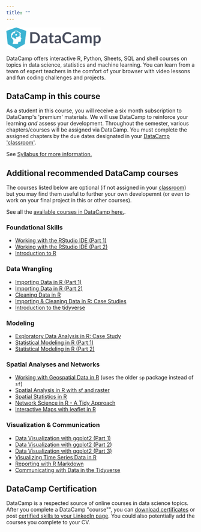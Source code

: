 ```yaml
---
title: ""
---
```


<a  href="http://datacamp.com"> <img src="img/DataCamp_logo.png" width=50% ></img></a>

DataCamp offers interactive R, Python, Sheets, SQL and shell courses on topics in data science, statistics and machine learning. You can learn from a team of expert teachers in the comfort of your browser with video lessons and fun coding challenges and projects.

## DataCamp in this course

As a student in this course, you will receive a six month subscription to DataCamp's 'premium' materials.  We will use DataCamp to reinforce your learning _and_ assess your development. Throughout the semester, various chapters/courses will be assigned via DataCamp.  You must complete the assigned chapters by the due dates designated in your [DataCamp 'classroom'](https://www.datacamp.com/enterprise/spatial-data-science).

See [Syllabus for more information.](Syllabus.html)  

## Additional recommended DataCamp courses

The courses listed below are optional (if not assigned in your [classroom](https://www.datacamp.com/enterprise/spatial-data-science)) but you may find them useful to further your own developemnt (or even to work on your final project in this or other courses).

See all the [available courses in DataCamp here.](https://www.datacamp.com/courses).

### Foundational Skills
* [Working with the RStudio IDE (Part 1)](https://www.datacamp.com/courses/working-with-the-rstudio-ide-part-1)
* [Working with the RStudio IDE (Part 2)](https://www.datacamp.com/courses/working-with-the-rstudio-ide-part-2)
* [Introduction to R](https://www.datacamp.com/courses/free-introduction-to-r) 

### Data Wrangling
* [Importing Data in R (Part 1)](https://www.datacamp.com/courses/importing-data-in-r-part-1)
* [Importing Data in R (Part 2)](https://www.datacamp.com/courses/importing-data-in-r-part-2)
* [Cleaning Data in R](https://www.datacamp.com/courses/cleaning-data-in-r)
* [Importing & Cleaning Data in R: Case Studies](https://www.datacamp.com/courses/importing-cleaning-data-in-r-case-studies)
* [Introduction to the tidyverse](https://www.datacamp.com/courses/introduction-to-the-tidyverse)

### Modeling
* [Exploratory Data Analysis in R: Case Study](https://www.datacamp.com/courses/exploratory-data-analysis-in-r-case-study)
* [Statistical Modeling in R (Part 1)](https://www.datacamp.com/courses/statistical-modeling-in-r-part-1)
* [Statistical Modeling in R (Part 2)](https://www.datacamp.com/courses/statistical-modeling-in-r-part-2)

### Spatial Analyses and Networks
* [Working with Geospatial Data in R](https://www.datacamp.com/courses/working-with-geospatial-data-in-r) (uses the older `sp` package instead of `sf`)
* [Spatial Analysis in R with sf and raster](https://www.datacamp.com/courses/spatial-analysis-in-r-with-sf-and-raster)
* [Spatial Statistics in R](https://www.datacamp.com/courses/spatial-statistics-in-r)
* [Network Science in R - A Tidy Approach](https://www.datacamp.com/courses/network-science-in-r-a-tidy-approach)
* [Interactive Maps with leaflet in R](https://www.datacamp.com/courses/interactive-maps-with-leaflet-in-r)

### Visualization & Communication
* [Data Visualization with ggplot2 (Part 1)](https://www.datacamp.com/courses/data-visualization-with-ggplot2-1)
* [Data Visualization with ggplot2 (Part 2)](https://www.datacamp.com/courses/data-visualization-with-ggplot2-2)
* [Data Visualization with ggplot2 (Part 3)](https://www.datacamp.com/courses/data-visualization-with-ggplot2-3)
* [Visualizing Time Series Data in R](https://www.datacamp.com/courses/visualizing-time-series-data-in-r)
* [Reporting with R Markdown](https://www.datacamp.com/courses/reporting-with-r-markdown)
* [Communicating with Data in the Tidyverse](https://www.datacamp.com/courses/communicating-with-data-in-the-tidyverse)

## DataCamp Certification

DataCamp is a respected source of online courses in data science topics.  After you complete a DataCamp "course"", you can [download certificates](https://support.datacamp.com/hc/en-us/articles/360005885114-Where-can-I-download-the-certificates-) or post [certified skills to your LinkedIn page](https://support.datacamp.com/hc/en-us/articles/360001548814-How-can-I-share-my-certificate-Statement-of-Accomplishment-).  You could also potentially add the courses you complete to your CV.  
